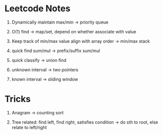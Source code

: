 # Leetcode Notes

1. Dynamically maintain max/min -> priority queue
   
1. O(1) find -> map/set, depend on whether associate with value

1. Keep track of min/max value align with array order -> min/max stack

1. quick find sum/mul -> prefix/suffix sum/mul

1. quick classify -> union find

1. unknown interval -> two pointers

1. known interval -> sliding window
   
# Tricks

1. Anagram -> counting sort

1. Tree related: find left, find right, satisfies condition -> do sth to root, else relate to left/right